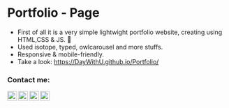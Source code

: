# Portfolio - Page

- First of all it is a very simple lightwight portfolio website, creating using HTML,CSS & JS. 🤠
- Used isotope, typed, owlcarousel and more stuffs.
- Responsive & mobile-friendly.
- Take a look: https://DayWithU.github.io/Portfolio/

### Contact me:

[<img align="left" alt="uday | YouTube" width="22px" src="https://img.icons8.com/fluency/48/000000/youtube-play.png" />][youtube]
[<img align="left" alt="uday | Twitter" width="22px" src="https://img.icons8.com/fluency/48/000000/twitter.png" />][twitter]
[<img align="left" alt="uday | Instagram" width="22px" src="https://img.icons8.com/fluency/48/000000/instagram-new.png" />][instagram]
[<img align="left" alt="uday | Discord" width="22px" src="https://img.icons8.com/fluency/48/000000/discord.png" />][discord]

[twitter]: https://twitter.com/
[youtube]: https://youtube.com/
[instagram]: https://instagram.com/
[discord]: https://discord.gg/
